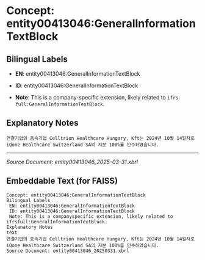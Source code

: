# Concept: entity00413046:GeneralInformationTextBlock

## Bilingual Labels
- **EN**: entity00413046:GeneralInformationTextBlock

- **ID**: entity00413046:GeneralInformationTextBlock
- **Note**: This is a company-specific extension, likely related to `ifrs-full:GeneralInformationTextBlock`.

## Explanatory Notes
```text
연결기업의 종속기업 Celltrion Healthcare Hungary, Kft는 2024년 10월 14일자로 iQone Healthcare Switzerland SA의 지분 100%를 인수하였습니다.
```

---
*Source Document: entity00413046_2025-03-31.xbrl*
## Embeddable Text (for FAISS)
```text
Concept: entity00413046:GeneralInformationTextBlock
Bilingual Labels
 EN: entity00413046:GeneralInformationTextBlock
 ID: entity00413046:GeneralInformationTextBlock
 Note: This is a companyspecific extension, likely related to ifrsfull:GeneralInformationTextBlock.
Explanatory Notes
text
연결기업의 종속기업 Celltrion Healthcare Hungary, Kft는 2024년 10월 14일자로 iQone Healthcare Switzerland SA의 지분 100%를 인수하였습니다.
Source Document: entity00413046_20250331.xbrl
```